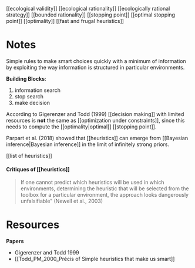 [[ecological validity]]
[[ecological rationality]]
[[ecologically rational strategy]]
[[bounded rationality]]
[[stopping point]]
[[optimal stopping point]]
[[optimality]]
[[fast and frugal heuristics]]

# Notes
Simple rules to make smart choices quickly with a minimum of information by exploiting the way information is structured in particular environments.

**Building Blocks**:
1. information search
2. stop search
3. make decision

According to Gigerenzer and Todd (1999) [[decision making]] with limited resources is **not** the same as [[optimization under constraints]], since this needs to compute the [[optimality|optimal]] [[stopping point]].

Parpart et al. (2018) showed that [[heuristics]] can emerge from [[Bayesian inference|Bayesian inference]] in the limit of infinitely strong priors. 

[[list of heuristics]]

#### Critiques of [[heuristics]]
> If one cannot predict which heuristics will be used in which environments, determining the heuristic that will be selected from the toolbox for a particular environment, the approach looks dangerously unfalsifiable” (Newell et al., 2003)

# Resources
**Papers**
- Gigerenzer and Todd 1999
- [[Todd_PM_2000_Précis of Simple heuristics that make us smart]]
